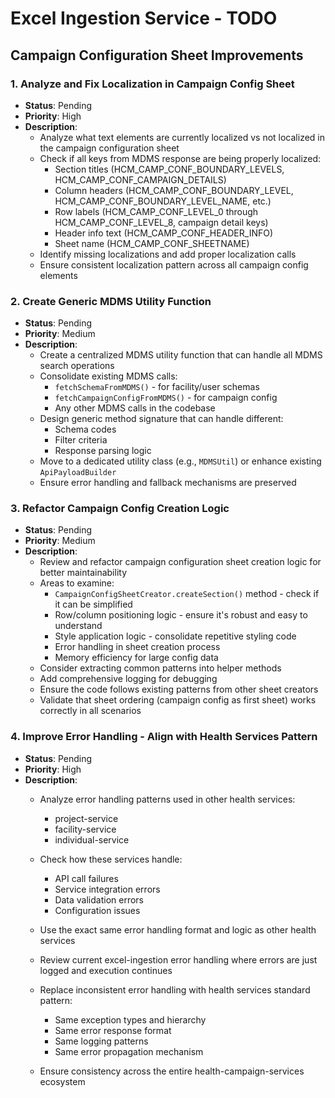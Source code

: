 # Excel Ingestion Service - TODO

## Campaign Configuration Sheet Improvements

### 1. Analyze and Fix Localization in Campaign Config Sheet
- **Status**: Pending
- **Priority**: High
- **Description**: 
  - Analyze what text elements are currently localized vs not localized in the campaign configuration sheet
  - Check if all keys from MDMS response are being properly localized:
    - Section titles (HCM_CAMP_CONF_BOUNDARY_LEVELS, HCM_CAMP_CONF_CAMPAIGN_DETAILS)
    - Column headers (HCM_CAMP_CONF_BOUNDARY_LEVEL, HCM_CAMP_CONF_BOUNDARY_LEVEL_NAME, etc.)
    - Row labels (HCM_CAMP_CONF_LEVEL_0 through HCM_CAMP_CONF_LEVEL_8, campaign detail keys)
    - Header info text (HCM_CAMP_CONF_HEADER_INFO)
    - Sheet name (HCM_CAMP_CONF_SHEETNAME)
  - Identify missing localizations and add proper localization calls
  - Ensure consistent localization pattern across all campaign config elements

### 2. Create Generic MDMS Utility Function
- **Status**: Pending  
- **Priority**: Medium
- **Description**:
  - Create a centralized MDMS utility function that can handle all MDMS search operations
  - Consolidate existing MDMS calls:
    - `fetchSchemaFromMDMS()` - for facility/user schemas
    - `fetchCampaignConfigFromMDMS()` - for campaign config
    - Any other MDMS calls in the codebase
  - Design generic method signature that can handle different:
    - Schema codes
    - Filter criteria
    - Response parsing logic
  - Move to a dedicated utility class (e.g., `MDMSUtil`) or enhance existing `ApiPayloadBuilder`
  - Ensure error handling and fallback mechanisms are preserved

### 3. Refactor Campaign Config Creation Logic
- **Status**: Pending
- **Priority**: Medium  
- **Description**:
  - Review and refactor campaign configuration sheet creation logic for better maintainability
  - Areas to examine:
    - `CampaignConfigSheetCreator.createSection()` method - check if it can be simplified
    - Row/column positioning logic - ensure it's robust and easy to understand
    - Style application logic - consolidate repetitive styling code
    - Error handling in sheet creation process
    - Memory efficiency for large config data
  - Consider extracting common patterns into helper methods
  - Add comprehensive logging for debugging
  - Ensure the code follows existing patterns from other sheet creators
  - Validate that sheet ordering (campaign config as first sheet) works correctly in all scenarios

### 4. Improve Error Handling - Align with Health Services Pattern
- **Status**: Pending
- **Priority**: High
- **Description**:
  - Analyze error handling patterns used in other health services:
    - project-service
    - facility-service  
    - individual-service

  - Check how these services handle:
    - API call failures
    - Service integration errors
    - Data validation errors
    - Configuration issues
  - Use the exact same error handling format and logic as other health services
  - Review current excel-ingestion error handling where errors are just logged and execution continues
  - Replace inconsistent error handling with health services standard pattern:
    - Same exception types and hierarchy
    - Same error response format
    - Same logging patterns
    - Same error propagation mechanism
  - Ensure consistency across the entire health-campaign-services ecosystem